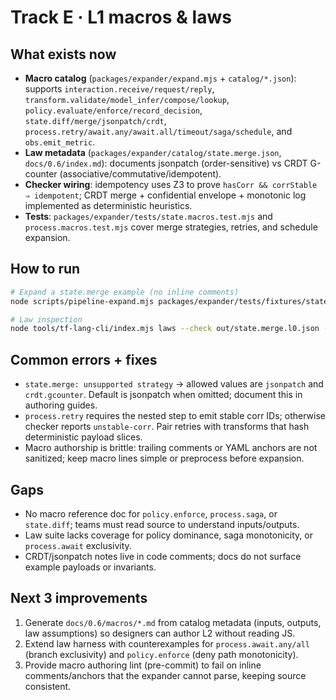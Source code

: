 # Track E · L1 macros & laws

## What exists now
- **Macro catalog** (`packages/expander/expand.mjs` + `catalog/*.json`): supports `interaction.receive/request/reply`, `transform.validate/model_infer/compose/lookup`, `policy.evaluate/enforce/record_decision`, `state.diff/merge/jsonpatch/crdt`, `process.retry/await.any/await.all/timeout/saga/schedule`, and `obs.emit_metric`.
- **Law metadata** (`packages/expander/catalog/state.merge.json`, `docs/0.6/index.md`): documents jsonpatch (order-sensitive) vs CRDT G-counter (associative/commutative/idempotent).
- **Checker wiring**: idempotency uses Z3 to prove `hasCorr && corrStable ⇒ idempotent`; CRDT merge + confidential envelope + monotonic log implemented as deterministic heuristics.
- **Tests**: `packages/expander/tests/state.macros.test.mjs` and `process.macros.test.mjs` cover merge strategies, retries, and schedule expansion.

## How to run
```bash
# Expand a state.merge example (no inline comments)
node scripts/pipeline-expand.mjs packages/expander/tests/fixtures/state.merge.l2.yaml out/state.merge.l0.json

# Law inspection
node tools/tf-lang-cli/index.mjs laws --check out/state.merge.l0.json --goal branch-exclusive --json
```

## Common errors + fixes
- `state.merge: unsupported strategy` → allowed values are `jsonpatch` and `crdt.gcounter`. Default is jsonpatch when omitted; document this in authoring guides.
- `process.retry` requires the nested step to emit stable corr IDs; otherwise checker reports `unstable-corr`. Pair retries with transforms that hash deterministic payload slices.
- Macro authorship is brittle: trailing comments or YAML anchors are not sanitized; keep macro lines simple or preprocess before expansion.

## Gaps
- No macro reference doc for `policy.enforce`, `process.saga`, or `state.diff`; teams must read source to understand inputs/outputs.
- Law suite lacks coverage for policy dominance, saga monotonicity, or `process.await` exclusivity.
- CRDT/jsonpatch notes live in code comments; docs do not surface example payloads or invariants.

## Next 3 improvements
1. Generate `docs/0.6/macros/*.md` from catalog metadata (inputs, outputs, law assumptions) so designers can author L2 without reading JS.
2. Extend law harness with counterexamples for `process.await.any/all` (branch exclusivity) and `policy.enforce` (deny path monotonicity).
3. Provide macro authoring lint (pre-commit) to fail on inline comments/anchors that the expander cannot parse, keeping source consistent.

